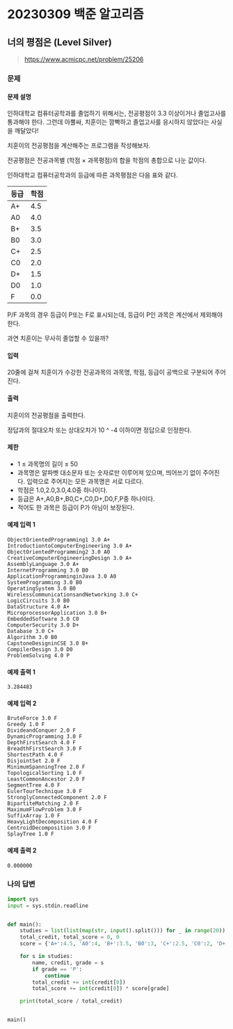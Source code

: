 # 20230309 백준 알고리즘

## 너의 평점은 (Level Silver)
> https://www.acmicpc.net/problem/25206

### 문제
#### 문제 설명
인하대학교 컴퓨터공학과를 졸업하기 위해서는, 전공평점이 3.3 이상이거나 졸업고사를 통과해야 한다. 그런데 아뿔싸, 치훈이는 깜빡하고 졸업고사를 응시하지 않았다는 사실을 깨달았다!

치훈이의 전공평점을 계산해주는 프로그램을 작성해보자.

전공평점은 전공과목별 (학점 × 과목평점)의 합을 학점의 총합으로 나눈 값이다.

인하대학교 컴퓨터공학과의 등급에 따른 과목평점은 다음 표와 같다.

|등급| 학점|
|---|---|
|A+|	4.5|
|A0|	4.0|
|B+|	3.5|
|B0|	3.0|
|C+|	2.5|
|C0|	2.0|
|D+|	1.5|
|D0|	1.0|
|F|	0.0|

P/F 과목의 경우 등급이 P또는 F로 표시되는데, 등급이 P인 과목은 계산에서 제외해야 한다.

과연 치훈이는 무사히 졸업할 수 있을까?

#### 입력
20줄에 걸쳐 치훈이가 수강한 전공과목의 과목명, 학점, 등급이 공백으로 구분되어 주어진다.

#### 출력
치훈이의 전공평점을 출력한다.

정답과의 절대오차 또는 상대오차가 10 ^ -4 이하이면 정답으로 인정한다.

#### 제한
- 1 ≤ 과목명의 길이 ≤ 50
- 과목명은 알파벳 대소문자 또는 숫자로만 이루어져 있으며, 띄어쓰기 없이 주어진다. 입력으로 주어지는 모든 과목명은 서로 다르다.
- 학점은 1.0,2.0,3.0,4.0중 하나이다.
- 등급은 A+,A0,B+,B0,C+,C0,D+,D0,F,P중 하나이다.
- 적어도 한 과목은 등급이 P가 아님이 보장된다.

#### 예제 입력 1
```
ObjectOrientedProgramming1 3.0 A+
IntroductiontoComputerEngineering 3.0 A+
ObjectOrientedProgramming2 3.0 A0
CreativeComputerEngineeringDesign 3.0 A+
AssemblyLanguage 3.0 A+
InternetProgramming 3.0 B0
ApplicationProgramminginJava 3.0 A0
SystemProgramming 3.0 B0
OperatingSystem 3.0 B0
WirelessCommunicationsandNetworking 3.0 C+
LogicCircuits 3.0 B0
DataStructure 4.0 A+
MicroprocessorApplication 3.0 B+
EmbeddedSoftware 3.0 C0
ComputerSecurity 3.0 D+
Database 3.0 C+
Algorithm 3.0 B0
CapstoneDesigninCSE 3.0 B+
CompilerDesign 3.0 D0
ProblemSolving 4.0 P
```

#### 예제 출력 1
```
3.284483
```

#### 예제 입력 2
```
BruteForce 3.0 F
Greedy 1.0 F
DivideandConquer 2.0 F
DynamicProgramming 3.0 F
DepthFirstSearch 4.0 F
BreadthFirstSearch 3.0 F
ShortestPath 4.0 F
DisjointSet 2.0 F
MinimumSpanningTree 2.0 F
TopologicalSorting 1.0 F
LeastCommonAncestor 2.0 F
SegmentTree 4.0 F
EulerTourTechnique 3.0 F
StronglyConnectedComponent 2.0 F
BipartiteMatching 2.0 F
MaximumFlowProblem 3.0 F
SuffixArray 1.0 F
HeavyLightDecomposition 4.0 F
CentroidDecomposition 3.0 F
SplayTree 1.0 F
```

#### 예제 출력 2
```
0.000000
```

### 나의 답변
```python
import sys
input = sys.stdin.readline


def main():
    studies = list(list(map(str, input().split())) for _ in range(20))
    total_credit, total_score = 0, 0
    score = {'A+':4.5, 'A0':4, 'B+':3.5, 'B0':3, 'C+':2.5, 'C0':2, 'D+':1.5, 'D0':1, 'F':0}

    for s in studies:
        name, credit, grade = s
        if grade == 'P':
            continue
        total_credit += int(credit[0])
        total_score += int(credit[0]) * score[grade]

    print(total_score / total_credit)


main()
```